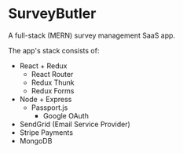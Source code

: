 # SurveyButler
A full-stack (MERN) survey management SaaS app.

The app's stack consists of:

- React + Redux
  - React Router
  - Redux Thunk
  - Redux Forms
- Node + Express
  - Passport.js
    - Google OAuth
- SendGrid (Email Service Provider)
- Stripe Payments
- MongoDB